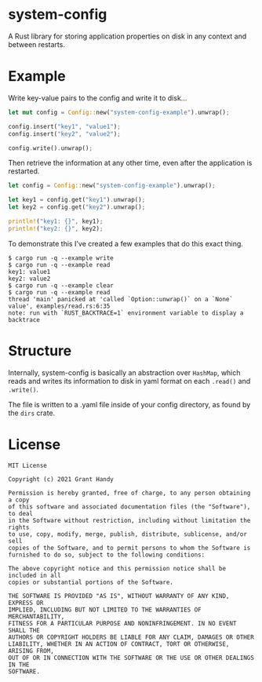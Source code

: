# system-config
A Rust library for storing application properties on disk in any context and between restarts.

# Example
Write key-value pairs to the config and write it to disk...
```rust
let mut config = Config::new("system-config-example").unwrap();

config.insert("key1", "value1");
config.insert("key2", "value2");

config.write().unwrap();
```

Then retrieve the information at any other time, even after the application is restarted.
```rust
let config = Config::new("system-config-example").unwrap();

let key1 = config.get("key1").unwrap();
let key2 = config.get("key2").unwrap();

println!("key1: {}", key1);
println!("key2: {}", key2);
```

To demonstrate this I've created a few examples that do this exact thing.
```
$ cargo run -q --example write
$ cargo run -q --example read
key1: value1
key2: value2
$ cargo run -q --example clear
$ cargo run -q --example read
thread 'main' panicked at 'called `Option::unwrap()` on a `None` value', examples/read.rs:6:35
note: run with `RUST_BACKTRACE=1` environment variable to display a backtrace
```

# Structure
Internally, system-config is basically an abstraction over `HashMap`, which reads and writes its information to disk in yaml format on each `.read()` and `.write()`.

The file is written to a .yaml file inside of your config directory, as found by the `dirs` crate.

# License
```
MIT License

Copyright (c) 2021 Grant Handy

Permission is hereby granted, free of charge, to any person obtaining a copy
of this software and associated documentation files (the "Software"), to deal
in the Software without restriction, including without limitation the rights
to use, copy, modify, merge, publish, distribute, sublicense, and/or sell
copies of the Software, and to permit persons to whom the Software is
furnished to do so, subject to the following conditions:

The above copyright notice and this permission notice shall be included in all
copies or substantial portions of the Software.

THE SOFTWARE IS PROVIDED "AS IS", WITHOUT WARRANTY OF ANY KIND, EXPRESS OR
IMPLIED, INCLUDING BUT NOT LIMITED TO THE WARRANTIES OF MERCHANTABILITY,
FITNESS FOR A PARTICULAR PURPOSE AND NONINFRINGEMENT. IN NO EVENT SHALL THE
AUTHORS OR COPYRIGHT HOLDERS BE LIABLE FOR ANY CLAIM, DAMAGES OR OTHER
LIABILITY, WHETHER IN AN ACTION OF CONTRACT, TORT OR OTHERWISE, ARISING FROM,
OUT OF OR IN CONNECTION WITH THE SOFTWARE OR THE USE OR OTHER DEALINGS IN THE
SOFTWARE.
```
